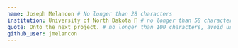 ```yaml
---
name: Joseph Melancon # No longer than 28 characters
institution: University of North Dakota 🚩 # no longer than 58 characters
quote: Onto the next project. # no longer than 100 characters, avoid using quotes(") to guarantee the format remains the same.
github_user: jmelancon
---
```

